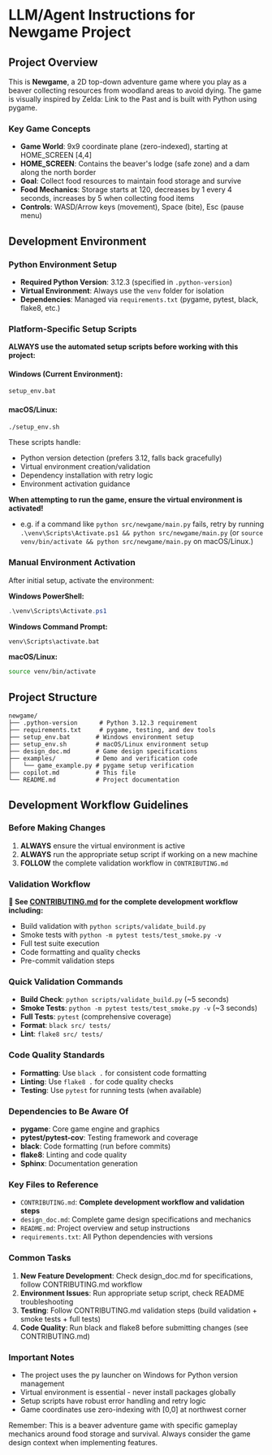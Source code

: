 # LLM/Agent Instructions for Newgame Project

## Project Overview
This is **Newgame**, a 2D top-down adventure game where you play as a beaver collecting resources from woodland areas to avoid dying. The game is visually inspired by Zelda: Link to the Past and is built with Python using pygame.

### Key Game Concepts
- **Game World**: 9x9 coordinate plane (zero-indexed), starting at HOME_SCREEN [4,4]
- **HOME_SCREEN**: Contains the beaver's lodge (safe zone) and a dam along the north border
- **Goal**: Collect food resources to maintain food storage and survive
- **Food Mechanics**: Storage starts at 120, decreases by 1 every 4 seconds, increases by 5 when collecting food items
- **Controls**: WASD/Arrow keys (movement), Space (bite), Esc (pause menu)

## Development Environment

### Python Environment Setup
- **Required Python Version**: 3.12.3 (specified in `.python-version`)
- **Virtual Environment**: Always use the `venv` folder for isolation
- **Dependencies**: Managed via `requirements.txt` (pygame, pytest, black, flake8, etc.)

### Platform-Specific Setup Scripts
**ALWAYS use the automated setup scripts before working with this project:**

#### Windows (Current Environment):
```cmd
setup_env.bat
```

#### macOS/Linux:
```bash
./setup_env.sh
```

These scripts handle:
- Python version detection (prefers 3.12, falls back gracefully)
- Virtual environment creation/validation
- Dependency installation with retry logic
- Environment activation guidance

**When attempting to run the game, ensure the virtual environment is activated!**
- e.g. if a command like `python src/newgame/main.py` fails, retry by running `.\venv\Scripts\Activate.ps1 && python src/newgame/main.py` (or `source venv/bin/activate && python src/newgame/main.py` on macOS/Linux.)

### Manual Environment Activation
After initial setup, activate the environment:

**Windows PowerShell:**
```powershell
.\venv\Scripts\Activate.ps1
```

**Windows Command Prompt:**
```cmd
venv\Scripts\activate.bat
```

**macOS/Linux:**
```bash
source venv/bin/activate
```

## Project Structure
```
newgame/
├── .python-version      # Python 3.12.3 requirement
├── requirements.txt     # pygame, testing, and dev tools
├── setup_env.bat       # Windows environment setup
├── setup_env.sh        # macOS/Linux environment setup
├── design_doc.md       # Game design specifications
├── examples/           # Demo and verification code
│   └── game_example.py # pygame setup verification
├── copilot.md          # This file
└── README.md           # Project documentation
```

## Development Workflow Guidelines

### Before Making Changes
1. **ALWAYS** ensure the virtual environment is active
2. **ALWAYS** run the appropriate setup script if working on a new machine
3. **FOLLOW** the complete validation workflow in `CONTRIBUTING.md`

### Validation Workflow
**📖 See [CONTRIBUTING.md](../CONTRIBUTING.md) for the complete development workflow including:**
- Build validation with `python scripts/validate_build.py`
- Smoke tests with `python -m pytest tests/test_smoke.py -v`
- Full test suite execution
- Code formatting and quality checks
- Pre-commit validation steps

### Quick Validation Commands
- **Build Check**: `python scripts/validate_build.py` (~5 seconds)
- **Smoke Tests**: `python -m pytest tests/test_smoke.py -v` (~3 seconds)
- **Full Tests**: `pytest` (comprehensive coverage)
- **Format**: `black src/ tests/`
- **Lint**: `flake8 src/ tests/`

### Code Quality Standards
- **Formatting**: Use `black .` for consistent code formatting
- **Linting**: Use `flake8 .` for code quality checks
- **Testing**: Use `pytest` for running tests (when available)

### Dependencies to Be Aware Of
- **pygame**: Core game engine and graphics
- **pytest/pytest-cov**: Testing framework and coverage
- **black**: Code formatting (run before commits)
- **flake8**: Linting and code quality
- **Sphinx**: Documentation generation

### Key Files to Reference
- `CONTRIBUTING.md`: **Complete development workflow and validation steps**
- `design_doc.md`: Complete game design specifications and mechanics
- `README.md`: Project overview and setup instructions
- `requirements.txt`: All Python dependencies with versions

### Common Tasks
1. **New Feature Development**: Check design_doc.md for specifications, follow CONTRIBUTING.md workflow
2. **Environment Issues**: Run appropriate setup script, check README troubleshooting
3. **Testing**: Follow CONTRIBUTING.md validation steps (build validation + smoke tests + full tests)
4. **Code Quality**: Run black and flake8 before submitting changes (see CONTRIBUTING.md)

### Important Notes
- The project uses the py launcher on Windows for Python version management
- Virtual environment is essential - never install packages globally
- Setup scripts have robust error handling and retry logic
- Game coordinates use zero-indexing with [0,0] at northwest corner

Remember: This is a beaver adventure game with specific gameplay mechanics around food storage and survival. Always consider the game design context when implementing features.

